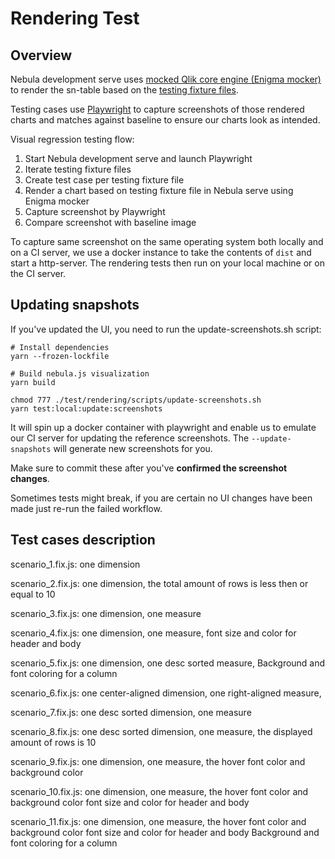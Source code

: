# Rendering Test

## Overview

Nebula development serve uses [mocked Qlik core engine (Enigma mocker)](https://github.com/qlik-oss/nebula.js/blob/master/apis/enigma-mocker/README.md) to render the sn-table based on the [testing fixture files](https://github.com/qlik-oss/nebula.js/tree/master/commands/serve/docs).

Testing cases use [Playwright](https://playwright.dev/) to capture screenshots of those rendered charts and matches against baseline to ensure our charts look as intended.

Visual regression testing flow:

1. Start Nebula development serve and launch Playwright
2. Iterate testing fixture files
3. Create test case per testing fixture file
4. Render a chart based on testing fixture file in Nebula serve using Enigma mocker
5. Capture screenshot by Playwright
6. Compare screenshot with baseline image

To capture same screenshot on the same operating system both locally and on a CI server, we use a docker instance to take the contents of `dist` and start a http-server. The rendering tests then run on your local machine or on the CI server.

## Updating snapshots

If you've updated the UI, you need to run the update-screenshots.sh script:

    # Install dependencies
    yarn --frozen-lockfile

    # Build nebula.js visualization
    yarn build

    chmod 777 ./test/rendering/scripts/update-screenshots.sh
    yarn test:local:update:screenshots

It will spin up a docker container with playwright and enable us to emulate our CI server for updating the reference screenshots. The `--update-snapshots` will generate new screenshots for you.

Make sure to commit these after you've **confirmed the screenshot changes**.

Sometimes tests might break, if you are certain no UI changes have been made just re-run the failed workflow.

## Test cases description

scenario_1.fix.js:
one dimension

scenario_2.fix.js:
one dimension,
the total amount of rows is less then or equal to 10

scenario_3.fix.js:
one dimension,
one measure

scenario_4.fix.js:
one dimension,
one measure,
font size and color for header and body

scenario_5.fix.js:
one dimension,
one desc sorted measure,
Background and font coloring for a column

scenario_6.fix.js:
one center-aligned dimension,
one right-aligned measure,

scenario_7.fix.js:
one desc sorted dimension,
one measure

scenario_8.fix.js:
one desc sorted dimension,
one measure,
the displayed amount of rows is 10

scenario_9.fix.js:
one dimension,
one measure,
the hover font color and background color

scenario_10.fix.js:
one dimension,
one measure,
the hover font color and background color
font size and color for header and body

scenario_11.fix.js:
one dimension,
one measure,
the hover font color and background color
font size and color for header and body
Background and font coloring for a column
